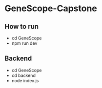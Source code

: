 # GeneScope-Capstone

## How to run
- cd GeneScope
- npm run dev 

## Backend
- cd GeneScope
- cd backend
- node index.js
